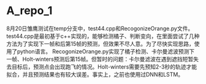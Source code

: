 # A_repo_1
8月20日雏鹰测试在temp分支中，test44.cpp和RecogonizeOrange.py文件。
test44.cpp是最初基于c++实现的，能够检测橘子、判断变向，在里面尝试了几种方法为了实现下一帧和后第15帧的预测，但效果不尽人意。为了尽快实现思路，使用了python语言。
RecogonizeOrange.py实现了橘子检测、卡尔曼滤波预测下一帧、Holt-winters预测后第15帧。但暂时的问题：卡尔曼滤波在遇到遮挡短暂失去目标后，预测点会出现跑飞的情况。Holt-winters需要先预知2-3秒的轨迹才能拟合，并且预测结果也有较大误差。事实上，之前也使用过DNN和LSTM。

